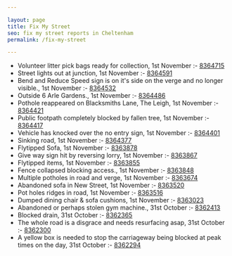 ```yaml
---

layout: page
title: Fix My Street
seo: fix my street reports in Cheltenham
permalink: /fix-my-street

---
```


<!-- fix_marker starts -->

- Volunteer litter pick bags ready for collection, 1st November :- [8364715](https://www.fixmystreet.com/report/8364715)
- Street lights out at junction, 1st November :- [8364591](https://www.fixmystreet.com/report/8364591)
- Bend and Reduce Speed sign is on it's side on the verge and no longer visible., 1st November :- [8364532](https://www.fixmystreet.com/report/8364532)
- Outside 6 Arle Gardens., 1st November :- [8364486](https://www.fixmystreet.com/report/8364486)
- Pothole reappeared on Blacksmiths Lane, The Leigh, 1st November :- [8364421](https://www.fixmystreet.com/report/8364421)
- Public footpath completely blocked by fallen tree, 1st November :- [8364417](https://www.fixmystreet.com/report/8364417)
- Vehicle has knocked over the no entry sign, 1st November :- [8364401](https://www.fixmystreet.com/report/8364401)
- Sinking road, 1st November :- [8364377](https://www.fixmystreet.com/report/8364377)
- Flytipped Sofa, 1st November :- [8363878](https://www.fixmystreet.com/report/8363878)
- Give way sign hit by reversing lorry, 1st November :- [8363867](https://www.fixmystreet.com/report/8363867)
- Flytipped items, 1st November :- [8363855](https://www.fixmystreet.com/report/8363855)
- Fence collapsed blocking access., 1st November :- [8363848](https://www.fixmystreet.com/report/8363848)
- Multiple potholes in road and verge, 1st November :- [8363674](https://www.fixmystreet.com/report/8363674)
- Abandoned sofa in New Street, 1st November :- [8363520](https://www.fixmystreet.com/report/8363520)
- Pot holes ridges in road, 1st November :- [8363516](https://www.fixmystreet.com/report/8363516)
- Dumped dining chair & sofa cushions, 1st November :- [8363023](https://www.fixmystreet.com/report/8363023)
- Abandoned or perhaps stolen gym machine., 31st October :- [8362413](https://www.fixmystreet.com/report/8362413)
- Blocked drain, 31st October :- [8362365](https://www.fixmystreet.com/report/8362365)
- The whole road is a disgrace and needs resurfacing asap, 31st October :- [8362300](https://www.fixmystreet.com/report/8362300)
- A yellow box is needed to stop the carriageway being blocked at peak times on the day, 31st October :- [8362294](https://www.fixmystreet.com/report/8362294)

<!-- fix_marker ends -->